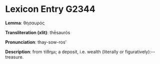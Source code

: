 # Lexicon Entry G2344

**Lemma**: θησαυρός

**Transliteration (xlit)**: thēsaurós

**Pronunciation**: thay-sow-ros'

**Description**:
from τίθημι; a deposit, i.e. wealth (literally or figuratively):--treasure.
